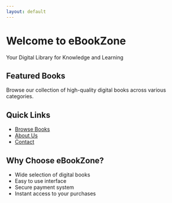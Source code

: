 ```yaml
---
layout: default
---
```


# Welcome to eBookZone

Your Digital Library for Knowledge and Learning

## Featured Books

Browse our collection of high-quality digital books across various categories.

## Quick Links

- [Browse Books](/ebookzone.in/books)
- [About Us](/ebookzone.in/about)
- [Contact](/ebookzone.in/contact)

## Why Choose eBookZone?

- Wide selection of digital books
- Easy to use interface
- Secure payment system
- Instant access to your purchases
